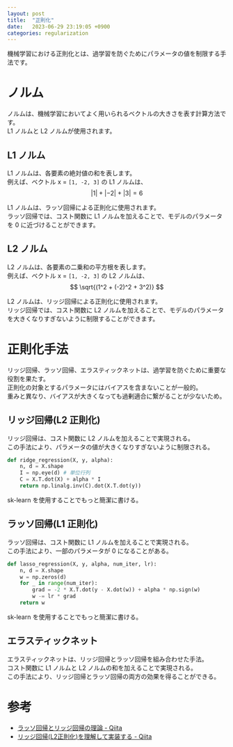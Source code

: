 ```yaml
---
layout: post
title:  "正則化"
date:   2023-06-29 23:19:05 +0900
categories: regularization
---
```


機械学習における正則化とは、過学習を防ぐためにパラメータの値を制限する手法です。  

# ノルム

ノルムは、機械学習においてよく用いられるベクトルの大きさを表す計算方法です。  
L1 ノルムと L2 ノルムが使用されます。

## L1 ノルム

L1 ノルムは、各要素の絶対値の和を表します。  
例えば、ベクトル x = `[1, -2, 3]` の L1 ノルムは、  
$$
|1| + |-2| + |3| = 6
$$

L1 ノルムは、ラッソ回帰による正則化に使用されます。  
ラッソ回帰では、コスト関数に L1 ノルムを加えることで、モデルのパラメータを 0 に近づけることができます。

## L2 ノルム

L2 ノルムは、各要素の二乗和の平方根を表します。  
例えば、ベクトル x = `[1, -2, 3]` の L2 ノルムは、  
$$
\sqrt{(1^2 + (-2)^2 + 3^2)}
$$

L2 ノルムは、リッジ回帰による正則化に使用されます。  
リッジ回帰では、コスト関数に L2 ノルムを加えることで、モデルのパラメータを大きくなりすぎないように制限することができます。

# 正則化手法

リッジ回帰、ラッソ回帰、エラスティックネットは、過学習を防ぐために重要な役割を果たす。  
正則化の対象とするパラメータにはバイアスを含まないことが一般的。  
重みと異なり、バイアスが大きくなっても過剰適合に繋がることが少ないため。

## リッジ回帰(L2 正則化)

リッジ回帰は、コスト関数に L2 ノルムを加えることで実現される。  
この手法により、パラメータの値が大きくなりすぎないように制限される。

```python
def ridge_regression(X, y, alpha):
    n, d = X.shape
    I = np.eye(d) # 単位行列
    C = X.T.dot(X) + alpha * I
    return np.linalg.inv(C).dot(X.T.dot(y))
```
sk-learn を使用することでもっと簡潔に書ける。

## ラッソ回帰(L1 正則化)

ラッソ回帰は、コスト関数に L1 ノルムを加えることで実現される。  
この手法により、一部のパラメータが 0 になることがある。

```python
def lasso_regression(X, y, alpha, num_iter, lr):
    n, d = X.shape
    w = np.zeros(d)
    for _ in range(num_iter):
        grad = -2 * X.T.dot(y - X.dot(w)) + alpha * np.sign(w)
        w -= lr * grad
    return w
```
sk-learn を使用することでもっと簡潔に書ける。

## エラスティックネット

エラスティックネットは、リッジ回帰とラッソ回帰を組み合わせた手法。  
コスト関数に L1 ノルムと L2 ノルムの和を加えることで実現される。  
この手法により、リッジ回帰とラッソ回帰の両方の効果を得ることができる。

# 参考

- [ラッソ回帰とリッジ回帰の理論 - Qiita](https://qiita.com/oki_kosuke/items/fb8bb418167f2ab1744e)
- [リッジ回帰(L2正則化)を理解して実装する - Qiita](https://qiita.com/g-k/items/d3124eb00cb166f5b575)